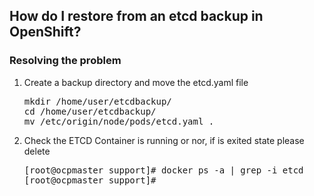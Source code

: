 <h2>How do I restore from an etcd backup in OpenShift?</h2>

<h3>Resolving the problem</h3>
<ol>
  <li>Create a backup directory and move the etcd.yaml file</li>
  <pre>mkdir /home/user/etcdbackup/
cd /home/user/etcdbackup/
mv /etc/origin/node/pods/etcd.yaml .</pre>
  <li>Check the ETCD Container is running or nor, if is exited state please delete</li>
  <pre>[root@ocpmaster support]# docker ps -a | grep -i etcd
[root@ocpmaster support]#</pre>
</ol>
